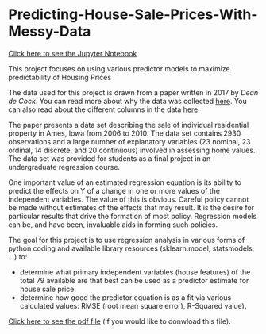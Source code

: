 # Predicting-House-Sale-Prices-With-Messy-Data
[Click here to see the Jupyter Notebook](Predicting+Housing+Sale+Prices+II.ipynb)

This project focuses on using various predictor models to maximize predictability of Housing Prices

The data used for this project is drawn from a paper written in 2017 by _Dean de Cock_. You can read more about why the data was collected [here](https://www.tandfonline.com/doi/abs/10.1080/10691898.2011.11889627 'here'). You can also read about the different columns in the data [here](https://s3.amazonaws.com/dq-content/307/data_description.txt 'here').

The paper presents a data set describing the sale of individual residential property in Ames, Iowa from 2006 to 2010. The data set contains 2930 observations and a large number of explanatory variables (23 nominal, 23 ordinal, 14 discrete, and 20 continuous) involved in assessing home values.  The data set was provided for students as a final project in an undergraduate regression course.

One important value of an estimated regression equation is its ability to predict the effects on Y of a change in one or more values of the independent variables. The value of this is obvious. Careful policy cannot be made without estimates of the effects that may result. It is the desire for particular results that drive the formation of most policy. Regression models can be, and have been, invaluable aids in forming such policies.

The goal for this project is to use regression analysis in various forms of python coding and available library resources (sklearn.model, statsmodels, ...) to:

- determine what primary independent variables (house features) of the total 79 available are that best can be used as a predictor estimate for house sale price.
- determine how good the predictor equation is as a fit via various calculated values: RMSE (root mean square error), R-Squared value).

[Click here to see the pdf file](Predicting+Housing+Sale+Prices.pdf) (if you would like to donwload this file).
